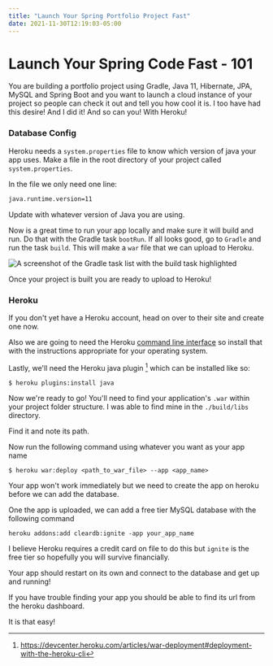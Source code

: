 ```yaml
---
title: "Launch Your Spring Portfolio Project Fast"
date: 2021-11-30T12:19:03-05:00
---
```


# Launch Your Spring Code Fast - 101
You are building a portfolio project using Gradle, Java 11, Hibernate, JPA, MySQL and Spring Boot and you want to launch a cloud instance of your project so people can check it out and tell you how cool it is. I too have had this desire! And I did it! And so can you! With Heroku!

### Database Config
Heroku needs a `system.properties` file to know which version of java your app uses. 
Make a file in the root directory of your project called `system.properties`.

In the file we only need one line: 
```bash
java.runtime.version=11
```
Update with whatever version of Java you are using.

Now is a great time to run your app locally and make sure it will build and run. Do that with the Gradle task `bootRun`. If all looks good, go to `Gradle` and run the task `build`. This will make a `war` file that we can upload to Heroku.

![A screenshot of the Gradle task list with the build task highlighted](/Launch-Your-Spring-Portfolio-Project/gradle-build.png)

Once your project is built you are ready to upload to Heroku!

### Heroku

If you don't yet have a Heroku account, head on over to their site and create one now.

Also we are going to need the Heroku [command line interface](https://devcenter.heroku.com/articles/heroku-cli) so install that with the instructions appropriate for your operating system.

Lastly, we'll need the Heroku java plugin [^bignote] which can be installed like so:

```bash
$ heroku plugins:install java
```
Now we're ready to go!
You'll need to find your application's `.war` within your project folder structure. I was able to find mine in the `./build/libs` directory.

Find it and note its path. 

Now run the following command using whatever you want as your app name
```
$ heroku war:deploy <path_to_war_file> --app <app_name>
```
Your app won't work immediately but we need to create the app on heroku before we can add the database.

One the app is uploaded, we can add a free tier MySQL database with the following command

`heroku addons:add cleardb:ignite -app your_app_name`

I believe Heroku requires a credit card on file to do this but `ignite` is the free tier so hopefully you will survive financially.

Your app should restart on its own and connect to the database and get up and running!

If you have trouble finding your app you should be able to find its url from the heroku dashboard.

It is that easy!

[^bignote]: https://devcenter.heroku.com/articles/war-deployment#deployment-with-the-heroku-cli